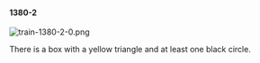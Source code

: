 #### 1380-2
![train-1380-2-0.png](https://github.com/lil-lab/nlvr/raw/master/nlvr/train/images/28/train-1380-2-0.png "train-1380-2-0.png")

There is a box with a yellow triangle and at least one black circle.